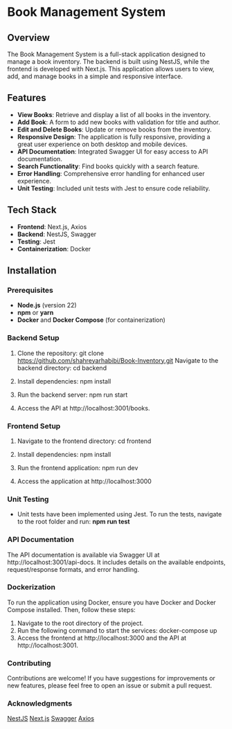# Book Management System

## Overview

The Book Management System is a full-stack application designed to manage a book inventory. The backend is built using NestJS, while the frontend is developed with Next.js. This application allows users to view, add, and manage books in a simple and responsive interface.

## Features

- **View Books**: Retrieve and display a list of all books in the inventory.
- **Add Book**: A form to add new books with validation for title and author.
- **Edit and Delete Books**: Update or remove books from the inventory.
- **Responsive Design**: The application is fully responsive, providing a great user experience on both desktop and mobile devices.
- **API Documentation**: Integrated Swagger UI for easy access to API documentation.
- **Search Functionality**: Find books quickly with a search feature.
- **Error Handling**: Comprehensive error handling for enhanced user experience.
- **Unit Testing**: Included unit tests with Jest to ensure code reliability.

## Tech Stack

- **Frontend**: Next.js, Axios
- **Backend**: NestJS, Swagger
- **Testing**: Jest
- **Containerization**: Docker

## Installation

### Prerequisites

- **Node.js** (version 22)
- **npm** or **yarn**
- **Docker** and **Docker Compose** (for containerization)

### Backend Setup

1. Clone the repository:
   git clone https://github.com/shahreyarhabibi/Book-Inventory.git
   Navigate to the backend directory:
   cd backend

2. Install dependencies:
   npm install

3. Run the backend server:
   npm run start
4. Access the API at http://localhost:3001/books.

### Frontend Setup

1. Navigate to the frontend directory:
   cd frontend

2. Install dependencies:
   npm install

3. Run the frontend application:
   npm run dev

4. Access the application at http://localhost:3000

### Unit Testing

- Unit tests have been implemented using Jest. To run the tests, navigate to the root folder and run:
  **npm run test**

### API Documentation

The API documentation is available via Swagger UI at http://localhost:3001/api-docs. It includes details on the available endpoints, request/response formats, and error handling.

### Dockerization

To run the application using Docker, ensure you have Docker and Docker Compose installed. Then, follow these steps:

1. Navigate to the root directory of the project.
2. Run the following command to start the services:
   docker-compose up
3. Access the frontend at http://localhost:3000 and the API at http://localhost:3001.

### Contributing

Contributions are welcome! If you have suggestions for improvements or new features, please feel free to open an issue or submit a pull request.

### Acknowledgments

[NestJS](https://www.nestjs.com)
[Next.js](https://nextjs.org)
[Swagger](https://swagger.io/)
[Axios](https://axios-http.com/)
